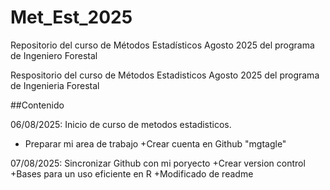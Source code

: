 # Met_Est_2025
Repositorio del curso de Métodos Estadísticos Agosto 2025 del programa de Ingeniero Forestal

Respositorio del curso de Métodos Estadisticos Agosto 2025 del programa de Ingenieria Forestal

##Contenido

06/08/2025: Inicio de curso de metodos estadisticos.
  + Preparar mi area de trabajo
  +Crear cuenta en Github "mgtagle"
  
07/08/2025: Sincronizar Github con mi poryecto
  +Crear version control
  +Bases para un uso eficiente en R
  +Modificado de readme